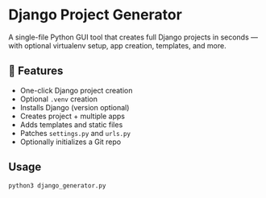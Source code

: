 # Django Project Generator

A single-file Python GUI tool that creates full Django projects in seconds — with optional virtualenv setup, app creation, templates, and more.

## 🚀 Features
- One-click Django project creation
- Optional `.venv` creation
- Installs Django (version optional)
- Creates project + multiple apps
- Adds templates and static files
- Patches `settings.py` and `urls.py`
- Optionally initializes a Git repo

## Usage
```bash
python3 django_generator.py